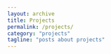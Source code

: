 ```yaml
---
layout: archive
title: Projects
permalink: /projects/
category: "projects"
tagline: "posts about projects"
---
```

